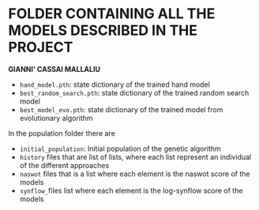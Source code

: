 # FOLDER CONTAINING ALL THE MODELS DESCRIBED IN THE PROJECT
**GIANNI' CASSAI MALLALIU**

- `hand_model.pth`: state dictionary of the trained hand model
- `best_random_search.pth`: state dictionary of the trained random search model
- `best_model_evo.pth`: state dictionary of the trained model from evolutionary algorithm

 
In the population folder there are
- `initial_population`: Initial population of the genetic algorithm
- `history` files that are list of lists, where each list represent an individual of the different approaches
- `naswot` files that is a list where each element is the naswot score of the models
- `synflow_`files list where each element is the log-synflow score of the models 
